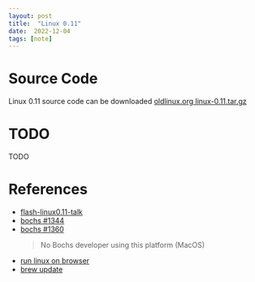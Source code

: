 ```yaml
---
layout: post
title:  "Linux 0.11"
date:  2022-12-04
tags: [note]
---
```



# Source Code

Linux 0.11 source code can be downloaded [oldlinux.org linux-0.11.tar.gz](http://www.oldlinux.org/Linux.old/kernel/0.1x/)


# TODO

TODO

# References

* [flash-linux0.11-talk](https://github.com/sunym1993/flash-linux0.11-talk/tree/main/%E4%B8%80%E4%BA%9B%E9%9D%9E%E5%BF%85%E8%A6%81%E7%9A%84%E8%B5%84%E6%96%99)
* [bochs #1344](https://sourceforge.net/p/bochs/bugs/1344/)
* [bochs #1360](https://sourceforge.net/p/bochs/bugs/1360/)
  > No Bochs developer using this platform (MacOS)
* [run linux on browser](https://www.makeuseof.com/best-websites-run-linux-in-web-browser/)
* [brew update](https://mirrors.tuna.tsinghua.edu.cn/help/homebrew/)
